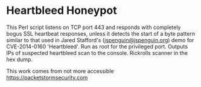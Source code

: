 # Heartbleed Honeypot

This Perl script listens on TCP port 443 and responds with completely bogus SSL heartbeat responses, unless it detects the start of a byte pattern similar to that used in Jared Stafford's (jspenguin@jspenguin.org) demo for CVE-2014-0160 'Heartbleed'. Run as root for the privileged port. Outputs IPs of suspected heartbleed scan to the console. Rickrolls scanner in the hex dump.

This work comes from not more accessible https://packetstormsecurity.com
